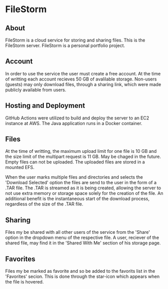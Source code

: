 # FileStorm
## About
FileStorm is a cloud service for storing and sharing files. This is the FileStorm server. FileStorm is a personal portfolio project.
## Account
In order to use the service the user must create a free account. At the time of writting each account recieves 50 GB of avalilable storage. Non-users (guests) may only download files, through a sharing link, which were made publicly available from users. 
## Hosting and Deployment
GitHub Actions were utilized to build and deploy the server to an EC2 instance at AWS. The Java application runs in a Docker container.
## Files
At the time of writting, the maximum upload limit for one file is 10 GB and the size limit of the multipart request is 11 GB. May be chaged in the future. Empty files can not be uploaded. The uploaded files are stored in a mounted EFS.

When the user marks multiple files and directories and selects the 'Download Selected' option the files are send to the user in the form of a .TAR file. The .TAR is streamed as it is being created, allowing the server to not use extra memory or storage space solely for the creation of the file. An additional benefit is the instantaneous start of the download process, regardless of the size of the .TAR file.
## Sharing
Files my be shared with all other users of the service from the 'Share' option in the dropdown menu of the respective file. A user, reciever of the shared file, may find it in the 'Shared With Me' section of his storage page.
## Favorites
Files my be marked as favorite and so be added to the favorits list in the 'Favorites' secion. This is done through the star-icon which appears when the file is hovered.